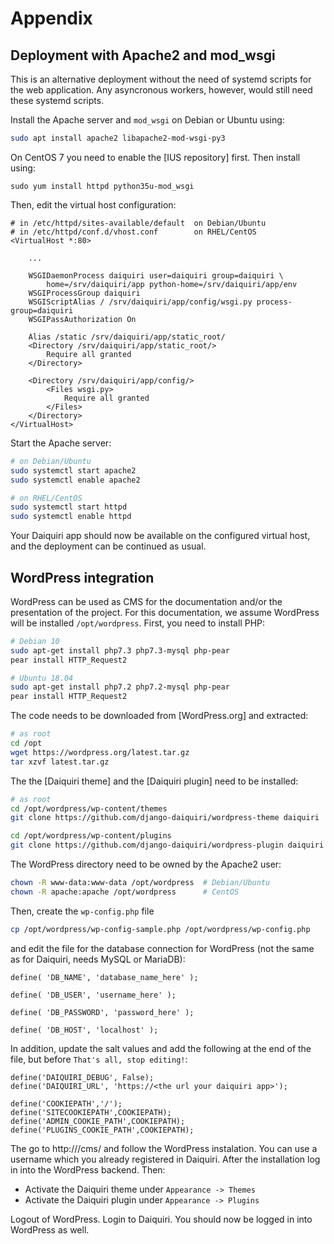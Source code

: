 # Appendix

## Deployment with Apache2 and mod_wsgi

This is an alternative deployment without the need of systemd scripts for the web application. Any asyncronous workers, however, would still need these systemd scripts.

Install the Apache server and `mod_wsgi` on Debian or Ubuntu using:

```bash
sudo apt install apache2 libapache2-mod-wsgi-py3
```

On CentOS 7 you need to enable the [IUS repository] first. Then install using:

```
sudo yum install httpd python35u-mod_wsgi
```

Then, edit the virtual host configuration:

```
# in /etc/httpd/sites-available/default  on Debian/Ubuntu
# in /etc/httpd/conf.d/vhost.conf        on RHEL/CentOS
<VirtualHost *:80>

    ...

    WSGIDaemonProcess daiquiri user=daiquiri group=daiquiri \
        home=/srv/daiquiri/app python-home=/srv/daiquiri/app/env
    WSGIProcessGroup daiquiri
    WSGIScriptAlias / /srv/daiquiri/app/config/wsgi.py process-group=daiquiri
    WSGIPassAuthorization On

    Alias /static /srv/daiquiri/app/static_root/
    <Directory /srv/daiquiri/app/static_root/>
        Require all granted
    </Directory>

    <Directory /srv/daiquiri/app/config/>
        <Files wsgi.py>
            Require all granted
        </Files>
    </Directory>
</VirtualHost>
```

Start the Apache server:

```bash
# on Debian/Ubuntu
sudo systemctl start apache2
sudo systemctl enable apache2

# on RHEL/CentOS
sudo systemctl start httpd
sudo systemctl enable httpd
```

Your Daiquiri app should now be available on the configured virtual host, and the deployment can be continued as usual.


## WordPress integration

WordPress can be used as CMS for the documentation and/or the presentation of the project. For this documentation, we assume WordPress will be installed `/opt/wordpress`. First, you need to install PHP:

```bash
# Debian 10
sudo apt-get install php7.3 php7.3-mysql php-pear
pear install HTTP_Request2

# Ubuntu 18.04
sudo apt-get install php7.2 php7.2-mysql php-pear
pear install HTTP_Request2
```

The code needs to be downloaded from [WordPress.org] and extracted:

```bash
# as root
cd /opt
wget https://wordpress.org/latest.tar.gz
tar xzvf latest.tar.gz
```

The the [Daiquiri theme] and the [Daiquiri plugin] need to be installed:

```bash
# as root
cd /opt/wordpress/wp-content/themes
git clone https://github.com/django-daiquiri/wordpress-theme daiquiri

cd /opt/wordpress/wp-content/plugins
git clone https://github.com/django-daiquiri/wordpress-plugin daiquiri
```

The WordPress directory need to be owned by the Apache2 user:

```bash
chown -R www-data:www-data /opt/wordpress  # Debian/Ubuntu
chown -R apache:apache /opt/wordpress      # CentOS
```

Then, create the `wp-config.php` file

```bash
cp /opt/wordpress/wp-config-sample.php /opt/wordpress/wp-config.php
```

and edit the file for the database connection for WordPress (not the same as for Daiquiri, needs MySQL or MariaDB):

```
define( 'DB_NAME', 'database_name_here' );

define( 'DB_USER', 'username_here' );

define( 'DB_PASSWORD', 'password_here' );

define( 'DB_HOST', 'localhost' );
```

In addition, update the salt values and add the following at the end of the file, but before `That's all, stop editing!`:

```
define('DAIQUIRI_DEBUG', False);
define('DAIQUIRI_URL', 'https://<the url your daiquiri app>');

define('COOKIEPATH','/');
define('SITECOOKIEPATH',COOKIEPATH);
define('ADMIN_COOKIE_PATH',COOKIEPATH);
define('PLUGINS_COOKIE_PATH',COOKIEPATH);
```

The go to http://<your url>/cms/ and follow the WordPress instalation. You can use a username which you already registered in Daiquiri. After the installation log in into the WordPress backend. Then:

* Activate the Daiquiri theme under `Appearance -> Themes`
* Activate the Daiquiri plugin under `Appearance -> Plugins`

Logout of WordPress. Login to Daiquiri. You should now be logged in into WordPress as well.
